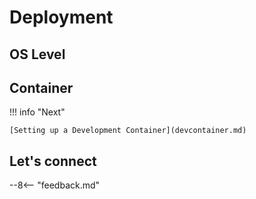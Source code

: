 # Deployment

## OS Level

## Container

!!! info "Next"

    [Setting up a Development Container](devcontainer.md)

## Let's connect

--8<-- "feedback.md"
